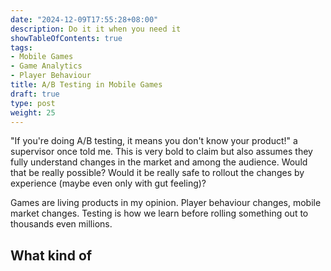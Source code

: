 ```yaml
---
date: "2024-12-09T17:55:28+08:00"
description: Do it it when you need it
showTableOfContents: true
tags:
- Mobile Games
- Game Analytics
- Player Behaviour
title: A/B Testing in Mobile Games
draft: true
type: post
weight: 25
---
```




"If you're doing A/B testing, it means you don't know your product!" a supervisor once told me. This is very bold to claim but also assumes they fully understand changes in the market and among the audience. Would that be really possible? Would it be really safe to rollout the changes by experience (maybe even only with gut feeling)? 

Games are living products in my opinion. Player behaviour changes, mobile market changes. Testing is how we learn before rolling something out to thousands even millions.

## What kind of 






